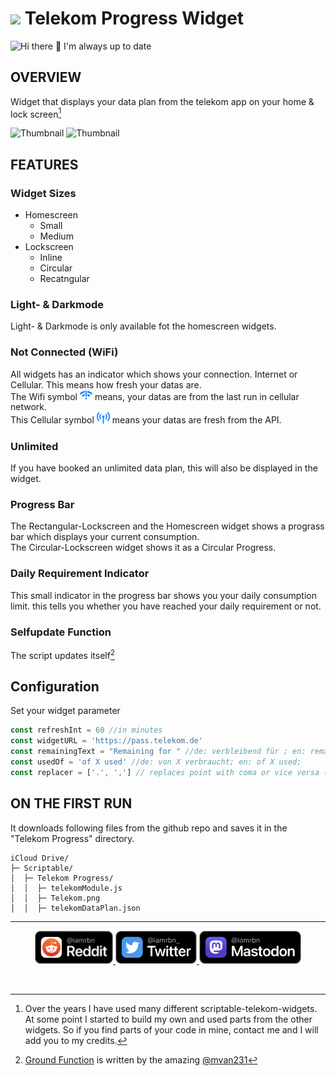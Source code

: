 # <img src=https://is1-ssl.mzstatic.com/image/thumb/Purple221/v4/61/2c/01/612c0188-2033-1815-0ee9-52c8641184a5/AppIcon-0-0-1x_U007emarketing-0-7-0-85-220.png/512x512bb.png  width="25"> Telekom Progress Widget

![](https://img.shields.io/badge/dynamic/json?color=EC1181&style=plastic&label=Script%20Version&query=version&url=https%3A%2F%2Fraw.githubusercontent.com%2Fiamrbn%2FTelekom-Progress%2Fmain%2FTelekom-Progress.json "Hi there 👋 I'm always up to date")

## OVERVIEW
Widget that displays your data plan from the telekom app on your home & lock screen[^1]

<img title=Thumbnail Homescreen src=/Images/Thumbnail-Overview.png  width="250">
<img title=Thumbnail Lockscreen src=/Images/lockscreenThumbnail.png  width="250">

## FEATURES

### Widget Sizes
- Homescreen
  - Small
  - Medium
- Lockscreen
  - Inline
  - Circular
  - Recatngular


### Light- & Darkmode
Light- & Darkmode is only available fot the homescreen widgets.


### Not Connected (WiFi)
All widgets has an indicator which shows your connection.
Internet or Cellular. This means how fresh your datas are.    
The Wifi symbol <img title=wifi.exclamationmark src=/Images/wifi.exclamationmark.png  width="20"> means, your datas are from the last run in cellular network.    
This Cellular symbol <img title=wifi.exclamationmark src=/Images/antenna.radiowaves.left.and.right.png  width="21"> means your datas are fresh from the API.


### Unlimited
If you have booked an unlimited data plan, this will also be displayed in the widget. 


### Progress Bar
The Rectangular-Lockscreen and the Homescreen widget shows a prograss bar which displays your current consumption.    
The Circular-Lockscreen widget shows it as a Circular Progress.


### Daily Requirement Indicator
This small indicator in the progress bar shows you your daily consumption limit. this tells you whether you have reached your daily requirement or not. 


### Selfupdate Function
The script updates itself[^2]


## Configuration
Set your widget parameter
``` javascript
const refreshInt = 60 //in minutes
const widgetURL = 'https://pass.telekom.de'
const remainingText = "Remaining for " //de: verbleibend für ; en: remaining for ;
const usedOf = 'of X used' //de: von X verbraucht; en: of X used;
const replacer = ['.', ','] // replaces point with coma or vice versa (e.g. 2.5 => 2,5);
```



## ON THE FIRST RUN
It downloads following files from the github repo and saves it in the "Telekom Progress" directory.
```
iCloud Drive/
├─ Scriptable/
│  ├─ Telekom Progress/
│  │  ├─ telekomModule.js
│  │  ├─ Telekom.png
│  │  ├─ telekomDataPlan.json
```


---

<p align="center">
  <a href="https://reddit.com/user/iamrbn/">
    <img title="My second Reddit @iamrbn" src="https://github.com/iamrbn/slack-status/blob/08d06ec886dcef950a8acbf4983940ad7fb8bed9/Images/Badges/reddit_black_iamrbn.png" width="125"/>
  </a>
  <a href="https://twitter.com/iamrbn_/">
    <img title="Follow Me On Twitter @iamrbn_" src="https://github.com/iamrbn/slack-status/blob/ae62582b728c2e2ad8ea6a55cc7729cf71bfaeab/Images/Badges/twitter_black.png" width="130"/>
  </a>
  <a href="https://mastodon.social/@iamrbn">
    <img title="Follow Me On Mastodon @iamrbn@mastodon.socail" src="https://github.com/iamrbn/slack-status/blob/1e67e1ea969b791a36ebb71142ec8719594e1e8d/Images/Badges/mastodon_black.png" width="163"/>
  </a>
</p>

<br>

[^1]:Over the years I have used many different scriptable-telekom-widgets. At some point I started to build my own and used parts from the other widgets.
So if you find parts of your code in mine, contact me and I will add you to my credits.
[^2]:[Ground Function](https://github.com/mvan231/Scriptable#updater-mechanism-code-example "GitHub Repo") is written by the amazing [@mvan231](https://mastodon.social/@mvan231 "Mastodon")

